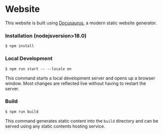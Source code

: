 # Website

This website is built using [Docusaurus](https://docusaurus.io/), a modern static website generator.

### Installation (nodejsversion>18.0)

```
$ npm install
```

### Local Development

```
$ npm run start -- --locale en
```

This command starts a local development server and opens up a browser window. Most changes are reflected live without having to restart the server.

### Build

```
$ npm run build
```

This command generates static content into the `build` directory and can be served using any static contents hosting service.


